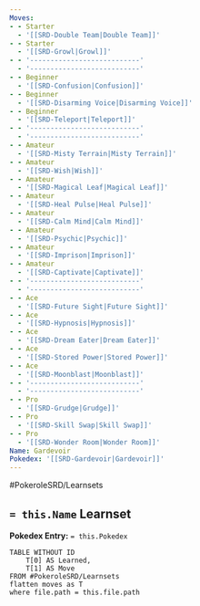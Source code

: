 ```yaml
---
Moves:
- - Starter
  - '[[SRD-Double Team|Double Team]]'
- - Starter
  - '[[SRD-Growl|Growl]]'
- - '---------------------------'
  - '---------------------------'
- - Beginner
  - '[[SRD-Confusion|Confusion]]'
- - Beginner
  - '[[SRD-Disarming Voice|Disarming Voice]]'
- - Beginner
  - '[[SRD-Teleport|Teleport]]'
- - '---------------------------'
  - '---------------------------'
- - Amateur
  - '[[SRD-Misty Terrain|Misty Terrain]]'
- - Amateur
  - '[[SRD-Wish|Wish]]'
- - Amateur
  - '[[SRD-Magical Leaf|Magical Leaf]]'
- - Amateur
  - '[[SRD-Heal Pulse|Heal Pulse]]'
- - Amateur
  - '[[SRD-Calm Mind|Calm Mind]]'
- - Amateur
  - '[[SRD-Psychic|Psychic]]'
- - Amateur
  - '[[SRD-Imprison|Imprison]]'
- - Amateur
  - '[[SRD-Captivate|Captivate]]'
- - '---------------------------'
  - '---------------------------'
- - Ace
  - '[[SRD-Future Sight|Future Sight]]'
- - Ace
  - '[[SRD-Hypnosis|Hypnosis]]'
- - Ace
  - '[[SRD-Dream Eater|Dream Eater]]'
- - Ace
  - '[[SRD-Stored Power|Stored Power]]'
- - Ace
  - '[[SRD-Moonblast|Moonblast]]'
- - '---------------------------'
  - '---------------------------'
- - Pro
  - '[[SRD-Grudge|Grudge]]'
- - Pro
  - '[[SRD-Skill Swap|Skill Swap]]'
- - Pro
  - '[[SRD-Wonder Room|Wonder Room]]'
Name: Gardevoir
Pokedex: '[[SRD-Gardevoir|Gardevoir]]'
---
```


#PokeroleSRD/Learnsets

## `= this.Name` Learnset

**Pokedex Entry:** `= this.Pokedex`

```dataview
TABLE WITHOUT ID
    T[0] AS Learned,
    T[1] AS Move
FROM #PokeroleSRD/Learnsets
flatten moves as T
where file.path = this.file.path
```
